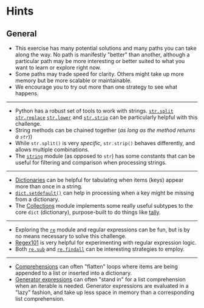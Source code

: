 # Hints

## General

-  This exercise has many potential solutions and many paths you can take along the way.
   No path is manifestly "better" than another, although a particular path may be more interesting or better suited to what you want to learn or explore right now.
-  Some paths may trade speed for clarity.
   Others might take up more memory but be more scalable or maintainable.
-  We encourage you to try out more than one strategy to see what happens.

_______
-  Python has a robust set of tools to work with strings. [`str.split`][str.split] [`str.replace`][str.replace] [`str.lower`][str.lower] and [`str.strip`][str.strip] can be particularly helpful with this challenge.
-  String methods can be chained together (_as long as the method returns a `str`_))
-  While `str.split()` is very _specific_, `str.strip()` behaves differently, and allows multiple combinations.
-  The [`string`][string] module (as opposed to `str`) has some constants that can be useful for filtering and comparison when processing strings.
________
-  [Dictionaries][dict] can be helpful for tabulating when items (keys) appear more than once in a string.
-  [`dict.setdefault()`][dict.setdefault] can help in processing when a key might be missing from a dictionary.
-  The [Collections][collections] module implements some really useful subtypes to the core `dict` (dictionary), purpose-built to do things like [tally][collections.counter].
________
-  Exploring the [`re`][re] module and regular expressions can be fun, but is by no means necessary to solve this challenge.
-  [Regex101][regex101] is very helpful for experimenting with regular expression logic.
-  Both [`re.sub`][re.sub] and [`re.findall`][re.findall] can be interesting strategies to employ.
________
-  [Comprehensions][comprehensions] can often "flatten" loops where items are being appended to a list or inserted into a dictionary.
-  [Generator expressions][generator expressions] can often "stand in" for a list comprehension when an iterable is needed.
  Generator expressions are evaluated in a "lazy" fashion, and take up less space in memory than a corresponding list comprehension.


[collections.counter]: https://docs.python.org/3/library/collections.html#collections.Counter
[collections]: https://docs.python.org/3/library/collections.html#module-collections
[comprehensions]: https://treyhunner.com/2015/12/python-list-comprehensions-now-in-color/
[dict.setdefault]: https://docs.python.org/3/library/stdtypes.html#dict.setdefault
[dict]: https://docs.python.org/3/library/stdtypes.html#mapping-types-dict
[generator expressions]: https://dbader.org/blog/python-generator-expressions
[re.findall]: https://docs.python.org/3/library/re.html?highlight=re#re.findall
[re.sub]: https://docs.python.org/3/library/re.html?highlight=re#re.sub
[re]: https://docs.python.org/3/library/re.html?highlight=re#module-re
[regex101]: https://regex101.com/
[str.lower]: https://docs.python.org/3/library/stdtypes.html#str.lower
[str.replace]: https://docs.python.org/3/library/stdtypes.html#str.replace
[str.split]: https://docs.python.org/3/library/stdtypes.html#str.split
[str.strip]: https://docs.python.org/3/library/stdtypes.html#str.strip
[string]: https://docs.python.org/3/library/string.html
